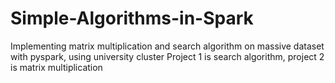 # Simple-Algorithms-in-Spark
Implementing matrix multiplication and search algorithm on massive dataset with pyspark, using university cluster
Project 1 is search algorithm, project 2 is matrix multiplication
